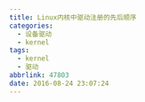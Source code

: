 ```yaml
---
title: Linux内核中驱动注册的先后顺序
categories:
  - 设备驱动
  - kernel
tags:
  - kernel
  - 驱动
abbrlink: 47803
date: 2016-08-24 23:07:24
---
```


